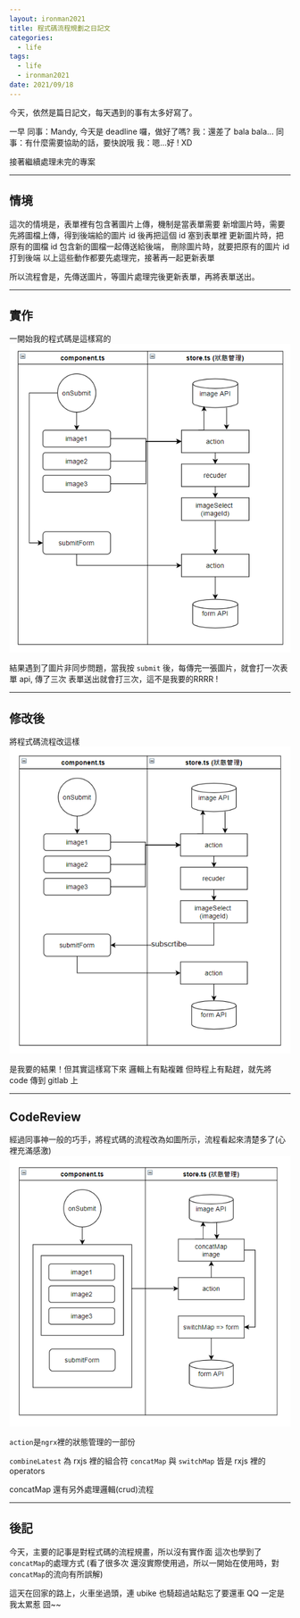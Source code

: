 ```yaml
---
layout: ironman2021
title: 程式碼流程規劃之日記文
categories:
  - life
tags:
  - life
  - ironman2021
date: 2021/09/18
---
```


今天，依然是篇日記文，每天遇到的事有太多好寫了。

一早
同事：Mandy, 今天是 deadline 囉，做好了嗎?
我：還差了 bala bala...
同事：有什麼需要協助的話，要快說哦
我：嗯...好 ! XD

接著繼續處理未完的專案

---

## 情境

這次的情境是，表單裡有包含著圖片上傳，機制是當表單需要
新增圖片時，需要先將圖檔上傳，得到後端給的圖片 id 後再把這個 id 塞到表單裡
更新圖片時，把原有的圖檔 id 包含新的圖檔一起傳送給後端，
刪除圖片時，就要把原有的圖片 id 打到後端
以上這些動作都要先處理完，接著再一起更新表單

所以流程會是，先傳送圖片，等圖片處理完後更新表單，再將表單送出。

---

## 實作

一開始我的程式碼是這樣寫的
![](assets/images/ironman/process-planning/u2TPLuf.png)

結果遇到了圖片非同步問題，當我按 `submit` 後，每傳完一張圖片，就會打一次表單 api,
傳了三次 表單送出就會打三次，這不是我要的RRRR !

---

## 修改後

將程式碼流程改這樣
![](assets/images/ironman/process-planning/vY7D11q.png)

是我要的結果！但其實這樣寫下來 邏輯上有點複雜
但時程上有點趕，就先將 code 傳到 gitlab 上

---

## CodeReview

經過同事神一般的巧手，將程式碼的流程改為如圖所示，流程看起來清楚多了(心裡充滿感激)
![](assets/images/ironman/process-planning/YooG1uC.png)

`action`是`ngrx`裡的狀態管理的一部份

`combineLatest` 為 rxjs 裡的組合符
`concatMap` 與 `switchMap` 皆是 rxjs 裡的 operators


concatMap 還有另外處理邏輯(crud)流程

---

## 後記

今天，主要的記事是對程式碼的流程規畫，所以沒有實作面
這次也學到了`concatMap`的處理方式 
(看了很多次 還沒實際使用過，所以一開始在使用時，對`concatMap`的流向有所誤解)

這天在回家的路上，火車坐過頭，連 ubike 也騎超過站點忘了要還車 QQ
一定是我太累惹 囧~~
